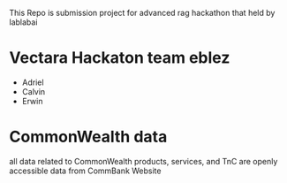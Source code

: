 This Repo is submission project for advanced rag hackathon that held by lablabai

# Vectara Hackaton team eblez
- Adriel
- Calvin
- Erwin

# CommonWealth data
all data related to CommonWealth products, services, and TnC are openly accessible data from CommBank Website 
